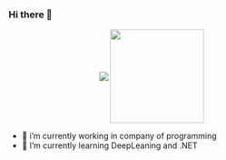 ### Hi there 👋

<p align="center">
    <img
      align="center"
      src="https://github-readme-stats.vercel.app/api/top-langs/?username=JefersonSSB&layout=compact&theme=dracula"
    />
  </a>
    <img
      align="center"
      height="165"
      src="https://github-readme-stats.vercel.app/api?username=JefersonSSB&show_icons=true&theme=dracula"
    />
  </a>
</p>

- 🔭 i’m currently working in company of programming
- 🌱 I’m currently learning DeepLeaning and .NET


